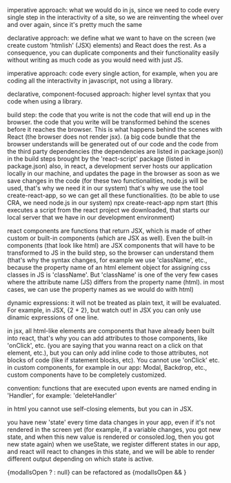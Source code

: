 imperative approach: what we would do in js, since we need to code every single step in the interactivity of a site, so we are reinventing the wheel over and over again, since it's pretty much the same

declarative approach: we define what we want to have on the screen (we create custom 'htmlish' (JSX) elements) and React does the rest. As a consequence, you can duplicate components and their functionality easily without writing as much code as you would need with just JS.

imperative approach: code every single action, for example, when you are coding all the interactivity in javascript, not using a library.

declarative, component-focused approach: higher level syntax that you code when using a library.

build step: the code that you write is not the code that will end up in the browser. the code that you write will be transformed behind the scenes before it reaches the browser. This is what happens behind the scenes with React (the browser does not render jsx). (a big code bundle that the browser understands will be generated out of our code and the code from the third party dependencies (the dependencies are listed in package.json)) in the build steps brought by the 'react-script' package (listed in package.json)
also, in react, a development server hosts our application locally in our machine, and updates the page in the browser as soon as we save changes in the code (for these two functionalities, node.js will be used, that's why we need it in our system)
that's why we use the tool create-react-app, so we can get all these functionalities. (to be able to use CRA, we need node.js in our system)
npx create-react-app <app-name>
npm start (this executes a script from the react project we downloaded, that starts our local server that we have in our development environment)

react components are functions that return JSX, which is made of other custom or built-in components (which are JSX as well). Even the built-in components (that look like html) are JSX components that will have to be transformed to JS in the build step, so the browser can understand them (that's why the syntax changes, for example we use 'className', etc., because the property name of an html element object for assigning css classes in JS is 'className'. But 'className' is one of the very few cases where the attribute name (JS) differs from the property name (html). in most cases, we can use the property names as we would do with html)

dynamic expressions: it will not be treated as plain text, it will be evaluated. For example, in JSX, {2 + 2}, but watch out! in JSX you can only use dinamic expressions of one line.

in jsx, all html-like elements are components that have already been built into react, that's why you can add attributes to those components, like 'onClick', etc. (you are saying that you wanna react on a click on that element, etc.), but you can only add inline code to those attributes, not blocks of code (like if statement blocks, etc). You cannot use 'onClick' etc. in custom components, for example in our app: Modal, Backdrop, etc., custom components have to be completely customized.

convention: functions that are executed upon events are named ending in 'Handler', for example: 'deleteHandler'

in html you cannot use self-closing elements, but you can in JSX.

you have new 'state' every time data changes in your app, even if it's not rendered in the screen yet (for example, if a variable changes, you got new state, and when this new value is rendered or consoled.log, then you got new state again)
when we useState, we register different states in our app, and react will react to changes in this state, and we will be able to render different output depending on which state is active.

{modalIsOpen ? <Modal/> : null} can be refactored as {modalIsOpen && <Modal/>}
